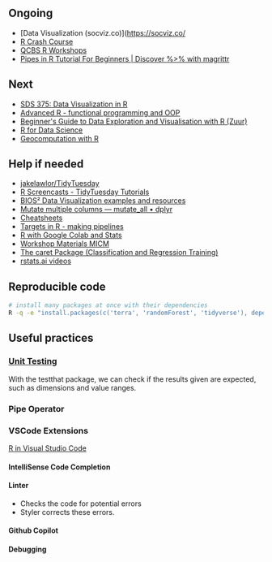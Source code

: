 ## Ongoing
- [Data Visualization (socviz.co)](https://socviz.co/
- [R Crash Course](https://github.com/ColauttiLab/RCrashCourse_Book#Downloads)
- [QCBS R Workshops](https://r.qcbs.ca/workshops/)
- [Pipes in R Tutorial For Beginners | Discover %>% with magrittr](https://www.datacamp.com/tutorial/pipe-r-tutorial)
## Next
- [SDS 375: Data Visualization in R](https://wilkelab.org/SDS375/syllabus.html)
- [Advanced R  - functional programming and OOP](https://adv-r.hadley.nz/index.html)
- [Beginner's Guide to Data Exploration and Visualisation with R (Zuur)](https://www.highstat.com/index.php/books2?view=article&id=24&catid=18)
- [R for Data Science](https://r4ds.hadley.nz/)
- [Geocomputation with R](https://r.geocompx.org/)

## Help if needed
- [jakelawlor/TidyTuesday](https://github.com/jakelawlor/TidyTuesday_JL/tree/master)
- [R Screencasts - TidyTuesday Tutorials](https://www.rscreencasts.com/)
- [BIOS² Data Visualization examples and resources](https://bios2.github.io/posts/2020-09-21-data-visualization/)
- [Mutate multiple columns — mutate_all • dplyr](https://dplyr.tidyverse.org/reference/mutate_all.html)
- [Cheatsheets](https://rstudio.github.io/cheatsheets/)
- [Targets in R - making pipelines](https://docs.ropensci.org/targets/)
- [R with Google Colab and Stats](https://bookdown.org/yshang/book/)
- [Workshop Materials MICM](https://www.mcgill.ca/micm/training/workshops-series/workshop-materials)
- [The caret Package (Classification and Regression Training)](https://topepo.github.io/caret/index.html)
- [rstats.ai videos](https://rstats.ai/videos)

## Reproducible code
```bash
# install many packages at once with their dependencies
R -q -e "install.packages(c('terra', 'randomForest', 'tidyverse'), dependencies = TRUE)"
```

## Useful practices

### [Unit Testing](https://www.geeksforgeeks.org/unit-testing-in-r-programming/) 
With the testthat package, we can check if the results given are expected, such as dimensions and value ranges.

### Pipe Operator


### VSCode Extensions
[R in Visual Studio Code](https://code.visualstudio.com/docs/languages/r)
#### IntelliSense Code Completion
#### Linter
- Checks the code for potential errors
- Styler corrects these errors.
#### Github Copilot


#### Debugging